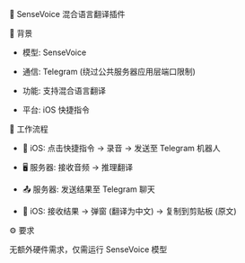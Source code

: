 🌟 SenseVoice 混合语言翻译插件



📖 背景





- 模型: SenseVoice



- 通信: Telegram (绕过公共服务器应用层端口限制)



- 功能: 支持混合语言翻译



- 平台: iOS 快捷指令



🚀 工作流程





- 📱 iOS: 点击快捷指令 → 录音 → 发送至 Telegram 机器人



- 🖥️ 服务器: 接收音频 → 推理翻译



- 📤 服务器: 发送结果至 Telegram 聊天



- 📲 iOS: 接收结果 → 弹窗 (翻译为中文) → 复制到剪贴板 (原文)



⚙️ 要求





无额外硬件需求，仅需运行 SenseVoice 模型